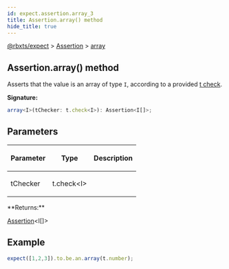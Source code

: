 ```yaml
---
id: expect.assertion.array_3
title: Assertion.array() method
hide_title: true
---
```


[@rbxts/expect](./expect.md) &gt; [Assertion](./expect.assertion.md) &gt; [array](./expect.assertion.array_3.md)

## Assertion.array() method

Asserts that the value is an array of type `I`<!-- -->, according to a provided [t check](https://github.com/osyrisrblx/t)<!-- -->.

**Signature:**

```typescript
array<I>(tChecker: t.check<I>): Assertion<I[]>;
```

## Parameters

<table><thead><tr><th>

Parameter


</th><th>

Type


</th><th>

Description


</th></tr></thead>
<tbody><tr><td>

tChecker


</td><td>

t.check&lt;I&gt;


</td><td>


</td></tr>
</tbody></table>
**Returns:**

[Assertion](./expect.assertion.md)<!-- -->&lt;I\[\]&gt;

## Example


```ts
expect([1,2,3]).to.be.an.array(t.number);
```
